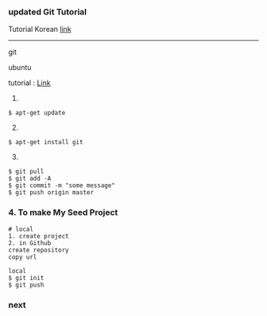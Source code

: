 
### updated Git Tutorial

Tutorial Korean [link](http://rogerdudler.github.io/git-guide/index.ko.html)

<hr>


git

ubuntu

tutorial : [Link](https://www.digitalocean.com/community/tutorials/how-to-install-git-on-ubuntu-14-04)


1. 
~~~~
$ apt-get update
~~~~


2. 
~~~~
$ apt-get install git
~~~~

3. 
~~~~
$ git pull
$ git add -A
$ git commit -m "some message"
$ git push origin master
~~~~

### 4. To make My Seed Project
```
# local
1. create project
2. in Github
create repository
copy url

local
$ git init
$ git push
```

### next


